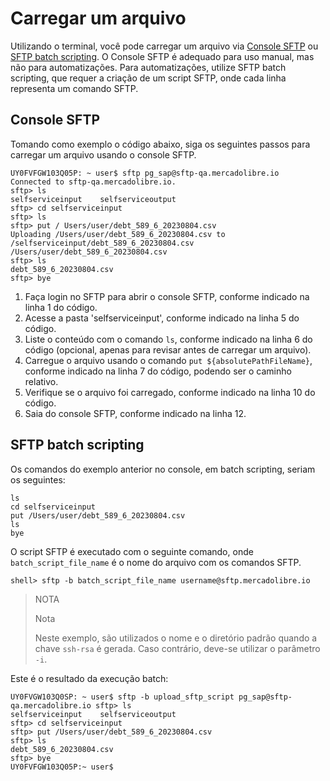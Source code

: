 # Carregar um arquivo

Utilizando o terminal, você pode carregar um arquivo via [Console SFTP](/developers/pt/docs/links-and-debts/integration-configuration/upload#bookmark_consola_sftp) ou [SFTP batch scripting](/developers/pt/docs/links-and-debts/integration-configuration/upload#bookmark_sftp_batch_scripting). O Console SFTP é adequado para uso manual, mas não para automatizações. Para automatizações, utilize SFTP batch scripting, que requer a criação de um script SFTP, onde cada linha representa um comando SFTP.

## Console SFTP

Tomando como exemplo o código abaixo, siga os seguintes passos para carregar um arquivo usando o console SFTP.

```terminal
UY0FVFGW103Q05P: ~ user$ sftp pg_sap@sftp-qa.mercadolibre.io
Connected to sftp-qa.mercadolibre.io.
sftp> ls
selfserviceinput	selfserviceoutput
sftp> cd selfserviceinput
sftp> ls
sftp> put /	Users/user/debt_589_6_20230804.csv
Uploading /Users/user/debt_589_6_20230804.csv to /selfserviceinput/debt_589_6_20230804.csv
/Users/user/debt_589_6_20230804.csv
sftp> ls
debt_589_6_20230804.csv
sftp> bye
```

1. Faça login no SFTP para abrir o console SFTP, conforme indicado na linha 1 do código.
2. Acesse a pasta 'selfserviceinput', conforme indicado na linha 5 do código.
3. Liste o conteúdo com o comando `ls`, conforme indicado na linha 6 do código (opcional, apenas para revisar antes de carregar um arquivo).
4. Carregue o arquivo usando o comando `put ${absolutePathFileName}`, conforme indicado na linha 7 do código, podendo ser o caminho relativo.
5. Verifique se o arquivo foi carregado, conforme indicado na linha 10 do código.
6. Saia do console SFTP, conforme indicado na linha 12.

## SFTP batch scripting

Os comandos do exemplo anterior no console, em batch scripting, seriam os seguintes:

```terminal
ls
cd selfserviceinput
put /Users/user/debt_589_6_20230804.csv
ls
bye
```

O script SFTP é executado com o seguinte comando, onde `batch_script_file_name` é o nome do arquivo com os comandos SFTP.

```
shell> sftp -b batch_script_file_name username@sftp.mercadolibre.io
```

> NOTA
>
> Nota
>
> Neste exemplo, são utilizados o nome e o diretório padrão quando a chave `ssh-rsa` é gerada. Caso contrário, deve-se utilizar o parâmetro `-i`.

Este é o resultado da execução batch:

```terminal
UY0FVGW103Q0SP: ~ user$ sftp -b upload_sftp_script pg_sap@sftp-qa.mercadolibre.io sftp> ls
selfserviceinput	selfserviceoutput
sftp> cd selfserviceinput
sftp> put /Users/user/debt_589_6_20230804.csv
sftp> ls
debt_589_6_20230804.csv
sftp> bye
UY0FVFGW103Q05P:~ user$
```